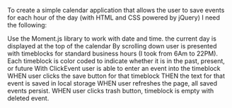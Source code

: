 To create a simple calendar application that allows the user to save events for each hour of the day (with HTML and CSS powered by jQuery) I need the following:

Use the Moment.js library to work with date and time.
the current day is displayed at the top of the calendar
By scrolling down user is presented with timeblocks for standard business hours (I took from 6Am to 22PM).
Each timeblock is color coded to indicate whether it is in the past, present, or future
With ClickEvent user is able to enter an event into the timeblock
WHEN user clicks the save button for that timeblock THEN the text for that event is saved in local storage
WHEN user refreshes the page, all saved events persist.
WHEN user clicks trash button, timeblock is empty with deleted event.